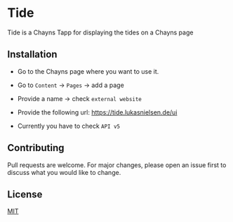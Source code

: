 # Tide

Tide is a Chayns Tapp for displaying the tides on a Chayns page

## Installation

- Go to the Chayns page where you want to use it.

- Go to `Content` &rarr; `Pages` &rarr; add a page

- Provide a name &rarr; check `external website`

- Provide the following url: https://tide.lukasnielsen.de/ui

- Currently you have to check `API v5`

## Contributing

Pull requests are welcome. For major changes, please open an issue first to discuss what you would like to change.

## License

[MIT](https://github.com/Lukas-Nielsen/tide/blob/main/LICENSE)
